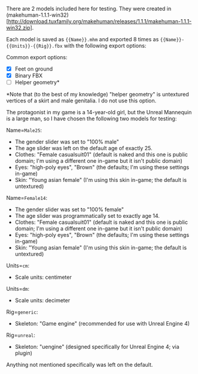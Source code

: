 There are 2 models included here for testing.  They were created in (makehuman-1.1.1-win32)[http://download.tuxfamily.org/makehuman/releases/1.1.1/makehuman-1.1.1-win32.zip].

Each model is saved as `{{Name}}.mhm` and exported 8 times as `{{Name}}-{{Units}}-{{Rig}}.fbx` with the following export options:

Common export options:
  - [x] Feet on ground
  - [x] Binary FBX
  - [ ] Helper geometry*

*Note that (to the best of my knowledge) "helper geometry" is untextured vertices of a skirt and male genitalia.  I do not use this option.

The protagonist in my game is a 14-year-old girl, but the Unreal Mannequin is a large man, so I have chosen the following two models for testing:

Name=`Male25`:
  - The gender slider was set to "100% male"
  - The age slider was left on the default age of exactly 25.
  - Clothes: "Female casualsuit01" (default is naked and this one is public domain; I'm using a different one in-game but it isn't public domain)
  - Eyes: "high-poly eyes", "Brown" (the defaults; I'm using these settings in-game)
  - Skin: "Young asian female" (I'm using this skin in-game; the default is untextured)

Name=`Female14`:
  - The gender slider was set to "100% female"
  - The age slider was programmatically set to exactly age 14.
  - Clothes: "Female casualsuit01" (default is naked and this one is public domain; I'm using a different one in-game but it isn't public domain)
  - Eyes: "high-poly eyes", "Brown" (the defaults; I'm using these settings in-game)
  - Skin: "Young asian female" (I'm using this skin in-game; the default is untextured)

Units=`cm`:
  - Scale units: centimeter

Units=`dm`:
  - Scale units: decimeter

Rig=`generic`:
  - Skeleton: "Game engine" (recommended for use with Unreal Engine 4)

Rig=`unreal`:
  - Skeleton: "uengine" (designed specifically for Unreal Engine 4; via plugin)

Anything not mentioned specifically was left on the default.
